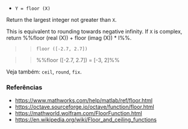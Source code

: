 * `Y = floor (X)`

Return the largest integer not greater than `X`.

This is equivalent to rounding towards negative infinity.  If `X` is
complex, return %%floor (real (X)) + floor (imag (X)) * I%%.

>> `floor ([-2.7, 2.7])`

>> %%floor ([-2.7, 2.7]) = [-3, 2]%%

Veja também: `ceil`, `round`, `fix`.

### Referências

* https://www.mathworks.com/help/matlab/ref/floor.html
* https://octave.sourceforge.io/octave/function/floor.html
* https://mathworld.wolfram.com/FloorFunction.html
* https://en.wikipedia.org/wiki/Floor_and_ceiling_functions
